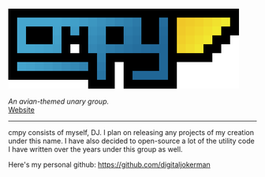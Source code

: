 ![](img/cmpy_18x.png?raw=true)

*An avian-themed unary group.*  
[Website](https://cmpy.cc/)

---

cmpy consists of myself, DJ. I plan on releasing any projects of my creation under this name. I have also decided to open-source a lot of the utility code I have written over the years under this group as well.

Here's my personal github: https://github.com/digitaljokerman